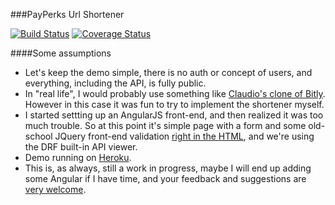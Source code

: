 ###PayPerks Url Shortener

[![Build Status](https://travis-ci.org/gterzian/payperks_demo.svg?branch=master)](https://travis-ci.org/gterzian/payperks_demo)
[![Coverage Status](https://coveralls.io/repos/gterzian/payperks_demo/badge.svg)](https://coveralls.io/r/gterzian/payperks_demo)

####Some assumptions
* Let's keep the demo simple, there is no auth or concept of users, and everything, including the API, is fully public.
* In "real life", I would probably use something like [Claudio's clone of Bitly](https://github.com/jcfigueiredo/python-bitly). However in this case it was fun to try to implement the shortener myself.
* I started settting up an AngularJS front-end, and then realized it was too much trouble. So at this point it's simple page with a form and some old-school JQuery front-end validation [right in the HTML](https://github.com/gterzian/payperks_demo/blob/master/payperks_demo/url_shortener/templates/url_shortener/index.html#L98), and we're using the DRF built-in API viewer. 
* Demo running on [Heroku](https://powerful-citadel-2869.herokuapp.com/).
* This is, as always, still a work in progress, maybe I will end up adding some Angular if I have time, and your feedback and suggestions are [very welcome](https://github.com/gterzian/payperks_demo/issues/5). 